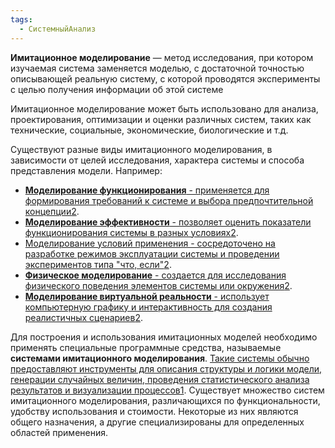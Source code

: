 ```yaml
---
tags:
  - СистемныйАнализ
---
```

**Имитационное моделирование** — метод исследования, при котором изучаемая система заменяется моделью, с достаточной точностью описывающей реальную систему, с которой проводятся эксперименты с целью получения информации об этой системе

Имитационное моделирование может быть использовано для анализа, проектирования, оптимизации и оценки различных систем, таких как технические, социальные, экономические, биологические и т.д.

Существуют разные виды имитационного моделирования, в зависимости от целей исследования, характера системы и способа представления модели. Например:

- [**Моделирование функционирования** - применяется для формирования требований к системе и выбора предпочтительной концепции](https://www.bing.com/search?q=Bing+AI&showconv=1#)[2](http://sewiki.ru/%D0%98%D0%BC%D0%B8%D1%82%D0%B0%D1%86%D0%B8%D0%BE%D0%BD%D0%BD%D0%BE%D0%B5_%D0%BC%D0%BE%D0%B4%D0%B5%D0%BB%D0%B8%D1%80%D0%BE%D0%B2%D0%B0%D0%BD%D0%B8%D0%B5).
- [**Моделирование эффективности** - позволяет оценить показатели функционирования системы в разных условиях](https://www.bing.com/search?q=Bing+AI&showconv=1#)[2](http://sewiki.ru/%D0%98%D0%BC%D0%B8%D1%82%D0%B0%D1%86%D0%B8%D0%BE%D0%BD%D0%BD%D0%BE%D0%B5_%D0%BC%D0%BE%D0%B4%D0%B5%D0%BB%D0%B8%D1%80%D0%BE%D0%B2%D0%B0%D0%BD%D0%B8%D0%B5).
- [Моделирование условий применения - сосредоточено на разработке режимов эксплуатации системы и проведении экспериментов типа "что, если"](https://www.bing.com/search?q=Bing+AI&showconv=1#)[2](http://sewiki.ru/%D0%98%D0%BC%D0%B8%D1%82%D0%B0%D1%86%D0%B8%D0%BE%D0%BD%D0%BD%D0%BE%D0%B5_%D0%BC%D0%BE%D0%B4%D0%B5%D0%BB%D0%B8%D1%80%D0%BE%D0%B2%D0%B0%D0%BD%D0%B8%D0%B5).
- [**Физическое моделирование** - создается для исследования физического поведения элементов системы или окружения](https://www.bing.com/search?q=Bing+AI&showconv=1#)[2](http://sewiki.ru/%D0%98%D0%BC%D0%B8%D1%82%D0%B0%D1%86%D0%B8%D0%BE%D0%BD%D0%BD%D0%BE%D0%B5_%D0%BC%D0%BE%D0%B4%D0%B5%D0%BB%D0%B8%D1%80%D0%BE%D0%B2%D0%B0%D0%BD%D0%B8%D0%B5).
- [**Моделирование виртуальной реальности** - использует компьютерную графику и интерактивность для создания реалистичных сценариев](https://www.bing.com/search?q=Bing+AI&showconv=1#)[2](http://sewiki.ru/%D0%98%D0%BC%D0%B8%D1%82%D0%B0%D1%86%D0%B8%D0%BE%D0%BD%D0%BD%D0%BE%D0%B5_%D0%BC%D0%BE%D0%B4%D0%B5%D0%BB%D0%B8%D1%80%D0%BE%D0%B2%D0%B0%D0%BD%D0%B8%D0%B5).

Для построения и использования имитационных моделей необходимо применять специальные программные средства, называемые **системами имитационного моделирования**. [Такие системы обычно предоставляют инструменты для описания структуры и логики модели, генерации случайных величин, проведения статистического анализа результатов и визуализации процессов](https://www.bing.com/search?q=Bing+AI&showconv=1#)[1](https://ru.wikipedia.org/wiki/%D0%98%D0%BC%D0%B8%D1%82%D0%B0%D1%86%D0%B8%D0%BE%D0%BD%D0%BD%D0%BE%D0%B5_%D0%BC%D0%BE%D0%B4%D0%B5%D0%BB%D0%B8%D1%80%D0%BE%D0%B2%D0%B0%D0%BD%D0%B8%D0%B5). Существует множество систем имитационного моделирования, различающихся по функциональности, удобству использования и стоимости. Некоторые из них являются общего назначения, а другие специализированы для определенных областей применения.